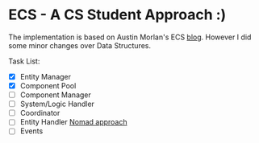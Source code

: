# ECS - A CS Student Approach :)

The implementation is based on Austin Morlan's ECS [blog](https://austinmorlan.com/posts/entity_component_system/). However I did some minor changes over Data Structures.

Task List:

- [x] Entity Manager
- [x] Component Pool
- [ ] Component Manager
- [ ] System/Logic Handler
- [ ] Coordinator 
- [ ] Entity Handler [Nomad approach](https://medium.com/@savas/nomad-game-engine-part-4-2-adding-handles-8d299d80c7d0)
- [ ] Events

